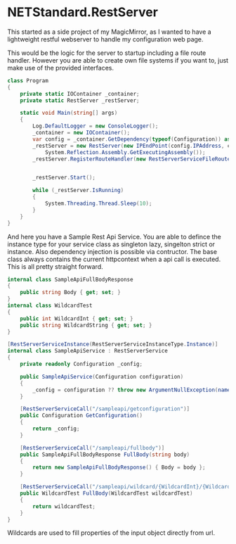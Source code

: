 # NETStandard.RestServer

This started as a side project of my MagicMirror, as I wanted to have a lightweight restful webserver to handle my configuration web page.

This would be the logic for the server to startup including a file route handler. However you are able to create own file systems if you want to, just make use of the provided interfaces. 
```C#
class Program
{
    private static IOContainer _container;
    private static RestServer _restServer;

    static void Main(string[] args)
    {
        Log.DefaultLogger = new ConsoleLogger();
        _container = new IOContainer();
        var config = _container.GetDependency(typeof(Configuration)) as Configuration;
        _restServer = new RestServer(new IPEndPoint(config.IPAddress, config.Port), _container,
            System.Reflection.Assembly.GetExecutingAssembly());
        _restServer.RegisterRouteHandler(new RestServerServiceFileRouteHandler("InetPub"));


        _restServer.Start();

        while (_restServer.IsRunning)
        {
            System.Threading.Thread.Sleep(10);
        }
    }
}
```

And here you have a Sample Rest Api Service. You are able to defince the instance type for your service class as singleton lazy, singelton strict or instance. Also dependency injection is possible via contructor. The base class always contains the current httpcontext when a api call is executed. This is all pretty straight forward. 
```C#
internal class SampleApiFullBodyResponse
{
    public string Body { get; set; }
}
internal class WildcardTest
{
    public int WildcardInt { get; set; }
    public string WildcardString { get; set; }
}

[RestServerServiceInstance(RestServerServiceInstanceType.Instance)]
internal class SampleApiService : RestServerService
{
    private readonly Configuration _config;

    public SampleApiService(Configuration configuration)
    {
        _config = configuration ?? throw new ArgumentNullException(nameof(configuration));
    }

    [RestServerServiceCall("/sampleapi/getconfiguration")]
    public Configuration GetConfiguration()
    {
        return _config;
    }

    [RestServerServiceCall("/sampleapi/fullbody")]
    public SampleApiFullBodyResponse FullBody(string body)
    {
        return new SampleApiFullBodyResponse() { Body = body };
    }

    [RestServerServiceCall("/sampleapi/wildcard/{WildcardInt}/{WildcardString}")]
    public WildcardTest FullBody(WildcardTest wildcardTest)
    {
        return wildcardTest;
    }
}
```
Wildcards are used to fill properties of the input object directly from url. 